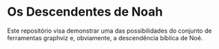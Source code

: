 # Os Descendentes de Noah
Este repositório visa demonstrar uma das possibilidades do conjunto de ferramentas graphviz e, obviamente, a descendência bíblica de Noé.
